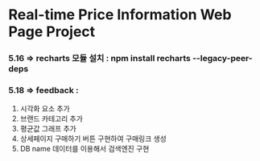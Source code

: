 # Real-time Price Information Web Page Project
### 5.16 => recharts 모듈 설치 : npm install recharts --legacy-peer-deps
### 5.18 => feedback : 
1. 시각화 요소 추가
2. 브랜드 카테고리 추가
3. 평균값 그래프 추가
4. 상세페이지 구매하기 버튼 구현하여 구매링크 생성
5. DB name 데이터를 이용해서 검색엔진 구현
